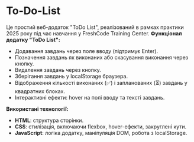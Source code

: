 # To-Do-List
Це простий веб-додаток "ToDo List", реалізований в рамках практики 2025 року під час навчання у FreshCode Training Center.
**Функціонал додатку "ToDo List":**
- Додавання завдань через поле вводу (підтримує Enter).
- Позначення завдань як виконаних або скасування виконання через кнопку.
- Видалення завдань через кнопку.
- Зберігання завдань у localStorage браузера.
- Відображення кількості виконаних (✅) і запланованих (⏳) завдань у квадратних блоках.
- Інтерактивні ефекти: hover на полі вводу та тексті завдань.

**Використані технології:**
- **HTML**: структура сторінки.
- **CSS**: стилізація, включаючи flexbox, hover-ефекти, закруглені кути.
- **JavaScript**: логіка додатку, маніпуляція DOM, робота з localStorage.
